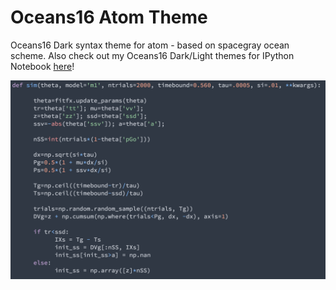 # Oceans16 Atom Theme

Oceans16 Dark syntax theme for atom - based on spacegray ocean scheme.
Also check out my Oceans16 Dark/Light themes for IPython Notebook [here](https://github.com/dunovank/jupyter-themes)!

![oceans16-dark](https://github.com/dunovank/oceans16-atom/raw/master/screens/oceans16.png)
